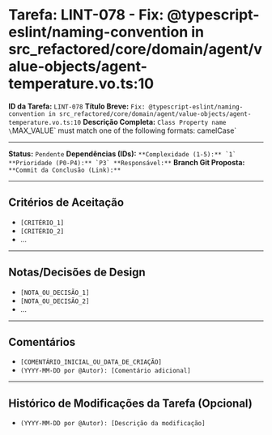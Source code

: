 # Tarefa: LINT-078 - Fix: @typescript-eslint/naming-convention in src_refactored/core/domain/agent/value-objects/agent-temperature.vo.ts:10

**ID da Tarefa:** `LINT-078`
**Título Breve:** `Fix: @typescript-eslint/naming-convention in src_refactored/core/domain/agent/value-objects/agent-temperature.vo.ts:10`
**Descrição Completa:**
`Class Property name \`MAX_VALUE\` must match one of the following formats: camelCase`

---

**Status:** `Pendente`
**Dependências (IDs):** ``
**Complexidade (1-5):** `1`
**Prioridade (P0-P4):** `P3`
**Responsável:** ``
**Branch Git Proposta:** ``
**Commit da Conclusão (Link):** ``

---

## Critérios de Aceitação
- `[CRITÉRIO_1]`
- `[CRITÉRIO_2]`
- ...

---

## Notas/Decisões de Design
- `[NOTA_OU_DECISÃO_1]`
- `[NOTA_OU_DECISÃO_2]`
- ...

---

## Comentários
- `[COMENTÁRIO_INICIAL_OU_DATA_DE_CRIAÇÃO]`
- `(YYYY-MM-DD por @Autor): [Comentário adicional]`

---

## Histórico de Modificações da Tarefa (Opcional)
- `(YYYY-MM-DD por @Autor): [Descrição da modificação]`
